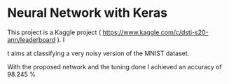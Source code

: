 # Neural Network with Keras

This project is a Kaggle project ( https://www.kaggle.com/c/dsti-s20-ann/leaderboard ). I

t aims at classifying a very noisy version of the MNIST dataset.

With the proposed network and the tuning done I achieved an accuracy of 98.245 %
